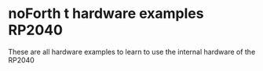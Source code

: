 # noForth t hardware examples RP2040

These are all hardware examples to learn to use the internal hardware of the RP2040
